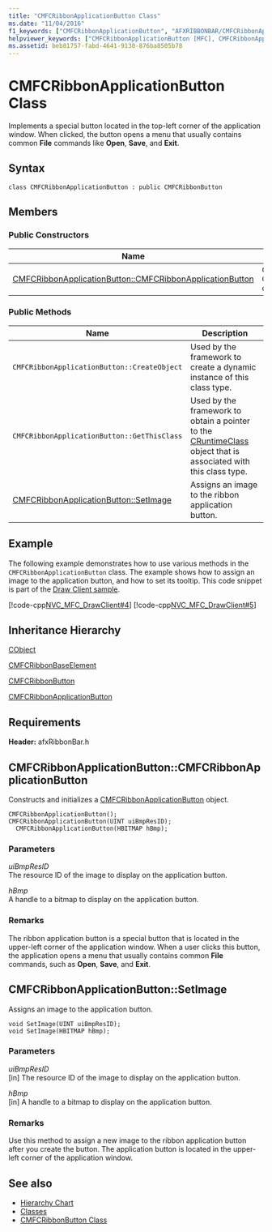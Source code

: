 ```yaml
---
title: "CMFCRibbonApplicationButton Class"
ms.date: "11/04/2016"
f1_keywords: ["CMFCRibbonApplicationButton", "AFXRIBBONBAR/CMFCRibbonApplicationButton", "AFXRIBBONBAR/CMFCRibbonApplicationButton::CMFCRibbonApplicationButton", "AFXRIBBONBAR/CMFCRibbonApplicationButton::SetImage"]
helpviewer_keywords: ["CMFCRibbonApplicationButton [MFC], CMFCRibbonApplicationButton", "CMFCRibbonApplicationButton [MFC], SetImage"]
ms.assetid: beb81757-fabd-4641-9130-876ba8505b78
---
```

# CMFCRibbonApplicationButton Class

Implements a special button located in the top-left corner of the application window. When clicked, the button opens a menu that usually contains common **File** commands like **Open**, **Save**, and **Exit**.

## Syntax

```
class CMFCRibbonApplicationButton : public CMFCRibbonButton
```

## Members

### Public Constructors

|Name|Description|
|----------|-----------------|
|[CMFCRibbonApplicationButton::CMFCRibbonApplicationButton](#cmfcribbonapplicationbutton)|Constructs and initializes a `CMFCRibbonApplicationButton` object.|

### Public Methods

|Name|Description|
|----------|-----------------|
|`CMFCRibbonApplicationButton::CreateObject`|Used by the framework to create a dynamic instance of this class type.|
|`CMFCRibbonApplicationButton::GetThisClass`|Used by the framework to obtain a pointer to the [CRuntimeClass](../../mfc/reference/cruntimeclass-structure.md) object that is associated with this class type.|
|[CMFCRibbonApplicationButton::SetImage](#setimage)|Assigns an image to the ribbon application button.|

## Example

The following example demonstrates how to use various methods in the `CMFCRibbonApplicationButton` class. The example shows how to assign an image to the application button, and how to set its tooltip. This code snippet is part of the [Draw Client sample](../../visual-cpp-samples.md).

[!code-cpp[NVC_MFC_DrawClient#4](../../mfc/reference/codesnippet/cpp/cmfcribbonapplicationbutton-class_1.h)]
[!code-cpp[NVC_MFC_DrawClient#5](../../mfc/reference/codesnippet/cpp/cmfcribbonapplicationbutton-class_2.cpp)]

## Inheritance Hierarchy

[CObject](../../mfc/reference/cobject-class.md)

[CMFCRibbonBaseElement](../../mfc/reference/cmfcribbonbaseelement-class.md)

[CMFCRibbonButton](../../mfc/reference/cmfcribbonbutton-class.md)

[CMFCRibbonApplicationButton](../../mfc/reference/cmfcribbonapplicationbutton-class.md)

## Requirements

**Header:** afxRibbonBar.h

##  <a name="cmfcribbonapplicationbutton"></a>  CMFCRibbonApplicationButton::CMFCRibbonApplicationButton

Constructs and initializes a [CMFCRibbonApplicationButton](../../mfc/reference/cmfcribbonapplicationbutton-class.md) object.

```
CMFCRibbonApplicationButton();
CMFCRibbonApplicationButton(UINT uiBmpResID);
  CMFCRibbonApplicationButton(HBITMAP hBmp);
```

### Parameters

*uiBmpResID*<br/>
The resource ID of the image to display on the application button.

*hBmp*<br/>
A handle to a bitmap to display on the application button.

### Remarks

The ribbon application button is a special button that is located in the upper-left corner of the application window. When a user clicks this button, the application opens a menu that usually contains common **File** commands, such as **Open**, **Save**, and **Exit**.

##  <a name="setimage"></a>  CMFCRibbonApplicationButton::SetImage

Assigns an image to the application button.

```
void SetImage(UINT uiBmpResID);
void SetImage(HBITMAP hBmp);
```

### Parameters

*uiBmpResID*<br/>
[in] The resource ID of the image to display on the application button.

*hBmp*<br/>
[in] A handle to a bitmap to display on the application button.

### Remarks

Use this method to assign a new image to the ribbon application button after you create the button. The application button is located in the upper-left corner of the application window.

## See also

- [Hierarchy Chart](../../mfc/hierarchy-chart.md)
- [Classes](../../mfc/reference/mfc-classes.md)
- [CMFCRibbonButton Class](../../mfc/reference/cmfcribbonbutton-class.md)
